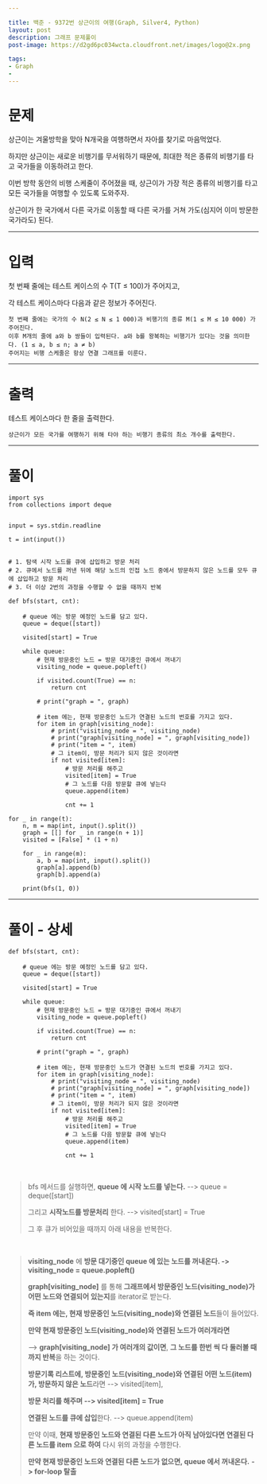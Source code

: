 ```yaml
---

title: 백준 - 9372번 상근이의 여행(Graph, Silver4, Python) 
layout: post
description: 그래프 문제풀이
post-image: https://d2gd6pc034wcta.cloudfront.net/images/logo@2x.png

tags:
- Graph
- 
---
```



# 문제

상근이는 겨울방학을 맞아 N개국을 여행하면서 자아를 찾기로 마음먹었다. 

하지만 상근이는 새로운 비행기를 무서워하기 때문에, 최대한 적은 종류의 비행기를 타고 국가들을 이동하려고 한다.

이번 방학 동안의 비행 스케줄이 주어졌을 때, 상근이가 가장 적은 종류의 비행기를 타고 모든 국가들을 여행할 수 있도록 도와주자.

상근이가 한 국가에서 다른 국가로 이동할 때 다른 국가를 거쳐 가도(심지어 이미 방문한 국가라도) 된다.

---

# 입력

첫 번째 줄에는 테스트 케이스의 수 T(T ≤ 100)가 주어지고,

각 테스트 케이스마다 다음과 같은 정보가 주어진다.

    첫 번째 줄에는 국가의 수 N(2 ≤ N ≤ 1 000)과 비행기의 종류 M(1 ≤ M ≤ 10 000) 가 주어진다.
    이후 M개의 줄에 a와 b 쌍들이 입력된다. a와 b를 왕복하는 비행기가 있다는 것을 의미한다. (1 ≤ a, b ≤ n; a ≠ b) 
    주어지는 비행 스케줄은 항상 연결 그래프를 이룬다.

---

# 출력

테스트 케이스마다 한 줄을 출력한다.

    상근이가 모든 국가를 여행하기 위해 타야 하는 비행기 종류의 최소 개수를 출력한다.

---

# 풀이

    import sys
    from collections import deque
    
    
    input = sys.stdin.readline
    
    t = int(input())


    # 1. 탐색 시작 노드를 큐에 삽입하고 방문 처리
    # 2. 큐에서 노드를 꺼낸 뒤에 해당 노드의 인접 노드 중에서 방문하지 않은 노드를 모두 큐에 삽입하고 방문 처리
    # 3. 더 이상 2번의 과정을 수행할 수 없을 때까지 반복

    def bfs(start, cnt):
    
        # queue 에는 방문 예정인 노드를 담고 있다.
        queue = deque([start])
    
        visited[start] = True
    
        while queue:
            # 현재 방문중인 노드 = 방문 대기중인 큐에서 꺼내기
            visiting_node = queue.popleft()
    
            if visited.count(True) == n:
                return cnt
    
            # print("graph = ", graph)
    
            # item 에는, 현재 방문중인 노드가 연결된 노드의 번호를 가지고 있다.
            for item in graph[visiting_node]:
                # print("visiting_node = ", visiting_node)
                # print("graph[visiting_node] = ", graph[visiting_node])
                # print("item = ", item)
                # 그 item이, 방문 처리가 되지 않은 것이라면
                if not visited[item]:
                    # 방문 처리를 해주고
                    visited[item] = True
                    # 그 노드를 다음 방문할 큐에 넣는다
                    queue.append(item)
    
                    cnt += 1
    
    for _ in range(t):
        n, m = map(int, input().split())
        graph = [[] for _ in range(n + 1)]
        visited = [False] * (1 + n)
    
        for _ in range(m):
            a, b = map(int, input().split())
            graph[a].append(b)
            graph[b].append(a)
    
        print(bfs(1, 0))

---

# 풀이 - 상세

    def bfs(start, cnt):
    
        # queue 에는 방문 예정인 노드를 담고 있다.
        queue = deque([start])
    
        visited[start] = True
    
        while queue:
            # 현재 방문중인 노드 = 방문 대기중인 큐에서 꺼내기
            visiting_node = queue.popleft()
    
            if visited.count(True) == n:
                return cnt
    
            # print("graph = ", graph)
    
            # item 에는, 현재 방문중인 노드가 연결된 노드의 번호를 가지고 있다.
            for item in graph[visiting_node]:
                # print("visiting_node = ", visiting_node)
                # print("graph[visiting_node] = ", graph[visiting_node])
                # print("item = ", item)
                # 그 item이, 방문 처리가 되지 않은 것이라면
                if not visited[item]:
                    # 방문 처리를 해주고
                    visited[item] = True
                    # 그 노드를 다음 방문할 큐에 넣는다
                    queue.append(item)
    
                    cnt += 1

<br>

> bfs 메서드를 실행하면, **queue 에 시작 노드를 넣는다.** --> queue = deque([start])
> 
> 그리고 **시작노드를 방문처리** 한다. --> visited[start] = True
>
> 그 후 큐가 비어있을 때까지 아래 내용을 반복한다.

<br>

> **visiting_node** 에 **방문 대기중인 queue 에 있는 노드를 꺼내온다. -> visiting_node = queue.popleft()**
>
> **graph[visiting_node]** 를 통해 **그래프에서 방문중인 노드(visiting_node)가 어떤 노드와 연결되어 있는지**를 iterator로 받는다.
> 
> **즉 item 에는, 현재 방문중인 노드(visiting_node)와 연결된 노드**들이 들어있다.
> 
> **만약 현재 방문중인 노드(visiting_node)와 연결된 노드가 여러개라면**
> 
> --> **graph[visiting_node] 가 여러개의 값이면**, **그 노드를 한번 씩 다 둘러볼 때 까지 반복**을 하는 것이다.
> 
> **방문기록 리스트에, 방문중인 노드(visiting_node)와 연결된 어떤 노드(item)가, 방문하지 않은 노드**라면 --> visited[item],
> 
> **방문 처리를 해주며 --> visited[item] = True**
> 
> **연결된 노드를 큐에 삽입**한다. --> queue.append(item)
> 
> 만약 이때, **현재 방문중인 노드와 연결된 다른 노드가 아직 남아있다면 연결된 다른 노드를 item 으로 하여** 다시 위의 과정을 수행한다.
> 
> **만약 현재 방문중인 노드와 연결된 다른 노드가 없으면, queue 에서 꺼내온다.** **-> for-loop 탈출**